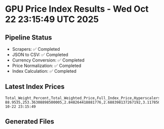# GPU Price Index Results - Wed Oct 22 23:15:49 UTC 2025

## Pipeline Status
- Scrapers: ✅ Completed
- JSON to CSV: ✅ Completed
- Currency Conversion: ✅ Completed
- Price Normalization: ✅ Completed
- Index Calculation: ✅ Completed

## Latest Index Prices
```
Total_Weight_Percent,Total_Weighted_Price,Full_Index_Price,Hyperscalers_Only_Price,Non_Hyperscalers_Only_Price,Hyperscaler_Weight,Non_Hyperscaler_Weight,Calculation_Date
88.9535,253.36308898500005,2.848264418881776,2.688398137267192,3.1178503329457783,55.84,33.113499999999995,2025-10-22 23:15:49
```

## Generated Files
```
```
